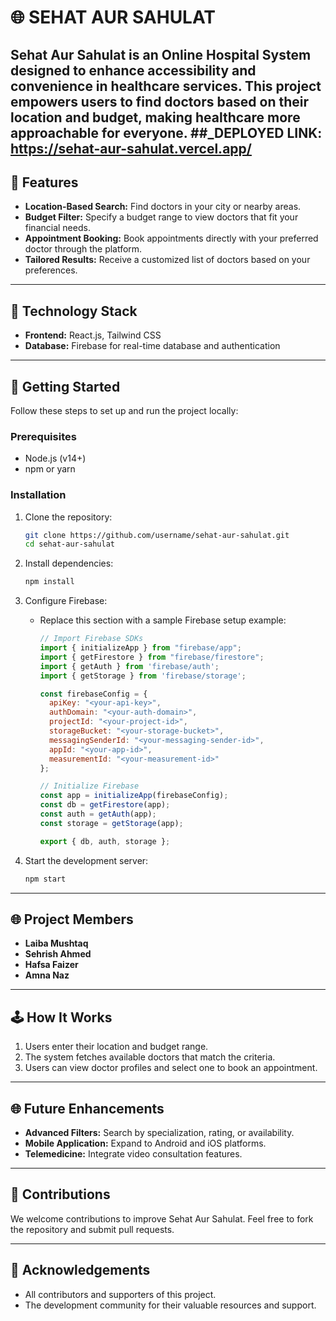 # 🌐 SEHAT AUR SAHULAT

Sehat Aur Sahulat is an Online Hospital System designed to enhance accessibility and convenience in healthcare services. This project empowers users to find doctors based on their location and budget, making healthcare more approachable for everyone.
##_DEPLOYED LINK: https://sehat-aur-sahulat.vercel.app/
---

## 🌄 Features

- **Location-Based Search:** Find doctors in your city or nearby areas.
- **Budget Filter:** Specify a budget range to view doctors that fit your financial needs.
- **Appointment Booking:** Book appointments directly with your preferred doctor through the platform.
- **Tailored Results:** Receive a customized list of doctors based on your preferences.

---

## 🔧 Technology Stack

- **Frontend:** React.js, Tailwind CSS
- **Database:** Firebase for real-time database and authentication

---

## 🔬 Getting Started

Follow these steps to set up and run the project locally:

### Prerequisites

- Node.js (v14+)
- npm or yarn

### Installation

1. Clone the repository:

   ```bash
   git clone https://github.com/username/sehat-aur-sahulat.git
   cd sehat-aur-sahulat
   ```

2. Install dependencies:

   ```bash
   npm install
   ```

3. Configure Firebase:

   - Replace this section with a sample Firebase setup example:
     ```javascript
     // Import Firebase SDKs
     import { initializeApp } from "firebase/app";
     import { getFirestore } from "firebase/firestore";
     import { getAuth } from 'firebase/auth';
     import { getStorage } from 'firebase/storage';

     const firebaseConfig = {
       apiKey: "<your-api-key>",
       authDomain: "<your-auth-domain>",
       projectId: "<your-project-id>",
       storageBucket: "<your-storage-bucket>",
       messagingSenderId: "<your-messaging-sender-id>",
       appId: "<your-app-id>",
       measurementId: "<your-measurement-id>"
     };

     // Initialize Firebase
     const app = initializeApp(firebaseConfig);
     const db = getFirestore(app);
     const auth = getAuth(app);
     const storage = getStorage(app);

     export { db, auth, storage };
     ```

4. Start the development server:

   ```bash
   npm start
   ```

---

## 🌐 Project Members

- **Laiba Mushtaq**
- **Sehrish Ahmed**
- **Hafsa Faizer**
- **Amna Naz**

---

## 🕹️ How It Works

1. Users enter their location and budget range.
2. The system fetches available doctors that match the criteria.
3. Users can view doctor profiles and select one to book an appointment.

---

## 🌐 Future Enhancements

- **Advanced Filters:** Search by specialization, rating, or availability.
- **Mobile Application:** Expand to Android and iOS platforms.
- **Telemedicine:** Integrate video consultation features.

---

## 🔄 Contributions

We welcome contributions to improve Sehat Aur Sahulat. Feel free to fork the repository and submit pull requests.

---

## 📍 Acknowledgements

- All contributors and supporters of this project.
- The development community for their valuable resources and support.

